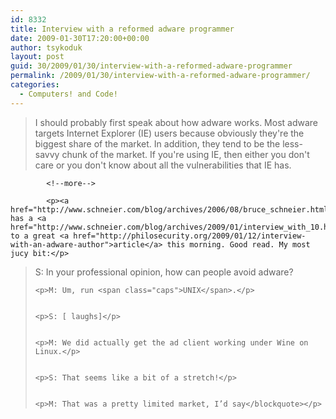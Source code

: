 ```yaml
---
id: 8332
title: Interview with a reformed adware programmer
date: 2009-01-30T17:20:00+00:00
author: tsykoduk
layout: post
guid: 30/2009/01/30/interview-with-a-reformed-adware-programmer
permalink: /2009/01/30/interview-with-a-reformed-adware-programmer/
categories:
  - Computers! and Code!
---
```

<blockquote>I should probably first speak about how adware works. Most adware targets Internet Explorer (IE) users because obviously they're the biggest share of the market. In addition, they tend to be the less-savvy chunk of the market. If you're using IE, then either you don't care or you don't know about all the vulnerabilities that IE has.</blockquote>

            <!--more-->

            <p><a href="http://www.schneier.com/blog/archives/2006/08/bruce_schneier.html">Bruce</a> has a <a href="http://www.schneier.com/blog/archives/2009/01/interview_with_10.html">link</a> to a great <a href="http://philosecurity.org/2009/01/12/interview-with-an-adware-author">article</a> this morning. Good read. My most jucy bit:</p>


<blockquote>S: In your professional opinion, how can people avoid adware?

	<p>M: Um, run <span class="caps">UNIX</span>.</p>


	<p>S: [ laughs]</p>


	<p>M: We did actually get the ad client working under Wine on Linux.</p>


	<p>S: That seems like a bit of a stretch!</p>


	<p>M: That was a pretty limited market, I’d say</blockquote></p>